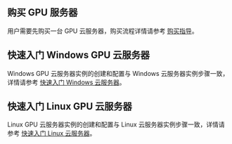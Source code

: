 ## 购买 GPU 服务器
用户需要先购买一台 GPU 云服务器，购买流程详情请参考 [购买指导](https://intl.cloud.tencent.com/zh/document/buy-guide/560/8120)。
## 快速入门 Windows GPU 云服务器
Windows GPU 云服务器实例的创建和配置与 Windows 云服务器实例步骤一致，详情请参考 [快速入门 Windows 云服务器](https://intl.cloud.tencent.com/zh/document/product/213/2764#.E6.AD.A5.E9.AA.A4.E5.9B.9B.EF.BC.9A.E6.A0.BC.E5.BC.8F.E5.8C.96.E4.B8.8E.E5.88.86.E5.8C.BA.E6.95.B0.E6.8D.AE.E7.9B.98)。
## 快速入门 Linux GPU 云服务器
Linux GPU 云服务器实例的创建和配置与 Linux 云服务器实例步骤一致，详情请参考 [快速入门 Linux 云服务器](https://intl.cloud.tencent.com/zh/document/product/213/2936#.E6.AD.A5.E9.AA.A4.E5.9B.9B.EF.BC.9A.E5.88.86.E5.8C.BA.E4.B8.8E.E6.A0.BC.E5.BC.8F.E5.8C.96.E6.95.B0.E6.8D.AE.E7.9B.98)。
